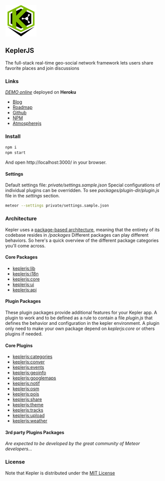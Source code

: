 ![KeplerJs](./keplerjs.png) 

## KeplerJS

The full-stack real-time geo-social network framework
lets users share favorite places and join discussions

### Links

*[DEMO online](https://keplerjs.herokuapp.com/)* deployed on **Heroku**

* [Blog](https://keplerjs.tumblr.com/)
* [Roadmap](https://trello.com/b/FBK72QEJ/keplerjs-roadmap)
* [Github](https://github.com/Keplerjs)
* [NPM](https://www.npmjs.com/org/keplerjs)
* [Atmospherejs](https://atmospherejs.com/keplerjs)

### Install

```sh
npm i
npm start
```

And open http://localhost:3000/ in your browser.

#### Settings
Default settings file: *private/settings.sample.json*
Special configurations of individual plugins can be overridden.
To see *packages/plugin-dir/plugin.js* file in the *settings* section.

```sh
meteor --settings private/settings.sample.json 
```

### Architecture

Kepler uses a [package-based architecture](http://experimentsinmeteor.com/package-based-architecture/), meaning that the entirety of its codebase resides in */packages*
Different packages can play different behaviors. So here's a quick overview of the different package categories you'll come across. 

#### Core Packages

* [keplerjs:lib](packages/keplerjs-lib)
* [keplerjs:i18n](packages/keplerjs-i18n)
* [keplerjs:core](packages/keplerjs-core)
* [keplerjs:ui](packages/keplerjs-ui)
* [keplerjs:api](packages/keplerjs-api)

#### Plugin Packages

These plugin packages provide additional features for your Kepler app.
A plugin to work and to be defined as a rule to contain a file *plugin.js* that defines the behavior and configuration in the kepler environment.
A plugin only need to make your own package depend on *keplerjs:core* or others plugins if needed.

#### Core Plugins

* [keplerjs:categories](packages/keplerjs-categories)
* [keplerjs:conver](packages/keplerjs-conver)
* [keplerjs:events](packages/keplerjs-events)
* [keplerjs:geoinfo](packages/keplerjs-geoinfo)
* [keplerjs:googlemaps](packages/keplerjs-googlemaps)
* [keplerjs:notif](packages/keplerjs-notif)
* [keplerjs:osm](packages/keplerjs-osm)
* [keplerjs:pois](packages/keplerjs-pois)
* [keplerjs:share](packages/keplerjs-share)
* [keplerjs:theme](packages/keplerjs-theme)
* [keplerjs:tracks](packages/keplerjs-tracks)
* [keplerjs:upload](packages/keplerjs-upload)
* [keplerjs:weather](packages/keplerjs-weather)

####  3rd party Plugins Packages

*Are expected to be developed by the great community of Meteor developers...*

### License
Note that Kepler is distributed under the [MIT License](http://opensource.org/licenses/MIT)

